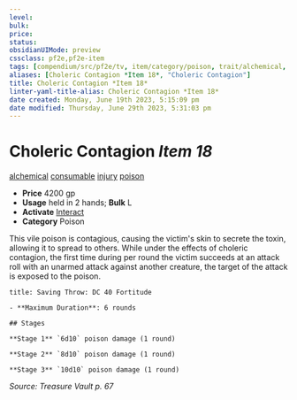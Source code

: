 ```yaml
---
level:
bulk:
price:
status:
obsidianUIMode: preview
cssclass: pf2e,pf2e-item
tags: [compendium/src/pf2e/tv, item/category/poison, trait/alchemical, trait/consumable, trait/injury, trait/poison]
aliases: [Choleric Contagion *Item 18*, "Choleric Contagion"]
title: Choleric Contagion *Item 18*
linter-yaml-title-alias: Choleric Contagion *Item 18*
date created: Monday, June 19th 2023, 5:15:09 pm
date modified: Thursday, June 29th 2023, 5:31:03 pm
---
```


# Choleric Contagion *Item 18*

[alchemical](rules/traits/alchemical.md) [consumable](rules/traits/consumable.md) [injury](rules/traits/injury.md) [poison](rules/traits/poison.md)  

- **Price** 4200 gp
- **Usage** held in 2 hands; **Bulk** L
- **Activate** [Interact](rules/actions/interact.md)
- **Category** Poison

This vile poison is contagious, causing the victim's skin to secrete the toxin, allowing it to spread to others. While under the effects of choleric contagion, the first time during per round the victim succeeds at an attack roll with an unarmed attack against another creature, the target of the attack is exposed to the poison.

```ad-inline-affliction
title: Saving Throw: DC 40 Fortitude

- **Maximum Duration**: 6 rounds

## Stages

**Stage 1** `6d10` poison damage (1 round)

**Stage 2** `8d10` poison damage (1 round)

**Stage 3** `10d10` poison damage (1 round)
```

*Source: Treasure Vault p. 67*
